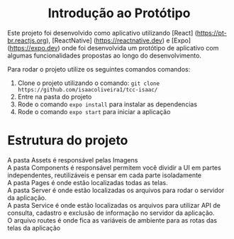<h1 align="center">
<br>
Introdução ao Protótipo
</h1>

Este projeto foi desenvolvido como aplicativo utilizando [React] (https://pt-br.reactjs.org), [ReactNative] (https://reactnative.dev) e [Expo] (https://expo.dev) onde foi desenvolvida um protótipo de aplicativo com algumas funcionalidades propostas ao longo do desenvolvimento.

Para rodar o projeto utilize os seguintes comandos comandos:

1. Clone o projeto utilizando o comando: `git clone https://github.com/isaacoliveira1/tcc-isaac/`
2. Entre na pasta do projeto
3. Rode o comando `expo install` para instalar as dependencias
4. Rode o comando `expo start` para iniciar a aplicação

# Estrutura do projeto

A pasta Assets é responsável pelas Imagens<br>
A pasta Components é responsável permitem você dividir a UI em partes independentes, reutilizáveis e pensar em cada parte isoladamente<br>
A pasta Pages é onde estão localizadas todas as telas.<br>
A pasta Server é onde estão localizadas os arquivos para rodar o servidor da aplicação.<br>
A pasta Service é onde estão localizadas os arquivos para utilizar API de consulta, cadastro e exclusão de informação no servidor da aplicação.<br>
O arquivo routes é onde fica as variáveis de ambiente para as rotas das telas da aplicação<br>


